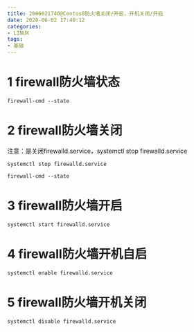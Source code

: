 ```yaml
---
title: 2006021740@Centos8防火墙关闭/开启，开机关闭/开启
date: 2020-06-02 17:40:12
categories:
- LINUX
tags:
- 基础
---
```

# 1 firewall防火墙状态

`firewall-cmd --state`

# 2 firewall防火墙关闭

注意：是关闭firewalld.service，systemctl stop firewalld.service

`systemctl stop firewalld.service`

`firewall-cmd --state`

# 3 firewall防火墙开启

`systemctl start firewalld.service`

# 4 firewall防火墙开机自启

`systemctl enable firewalld.service`


# 5 firewall防火墙开机关闭

`systemctl disable firewalld.service`